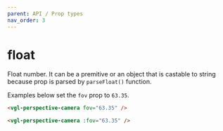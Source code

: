 ```yaml
---
parent: API / Prop types
nav_order: 3
---
```


# float
Float number. It can be a premitive or an object that is castable to string because
prop is parsed by `parseFloat()` function.

Examples below set the `fov` prop to `63.35`.

```html
<vgl-perspective-camera fov="63.35" />
```

```html
<vgl-perspective-camera :fov="63.35" />
```
